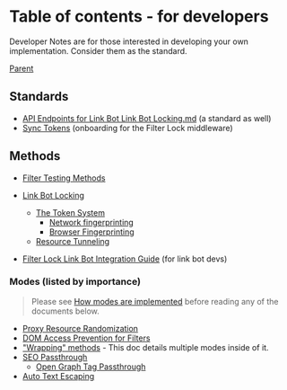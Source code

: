 # Table of contents - for developers

Developer Notes are for those interested in developing your own implementation. Consider them as the standard.

[Parent](../../README.md)

## Standards

- [API Endpoints for Link Bot Link Bot Locking.md](./standards) (a standard as well)
- [Sync Tokens](./standards/Sync%20Token.md) (onboarding for the Filter Lock middleware)

## Methods

- [Filter Testing Methods](./methods/Filter%20Testing%20Methods.md)
- [Link Bot Locking](./standards/Link%20Bot%20Tokens.md)

  - [The Token System](./methods/Link%20Bot%20Tokens.md)
    - [Network fingerprinting](./methods/Link%20Bot%20Tokens.md#Network-identifiable%20fingerprint)
    - [Browser Fingerprinting](./methods/Link%20Bot%20Tokens.md#Browser-identifiable%20fingerprint)
  - [Resource Tunneling](./Resource%20Tunneling.md)

- [Filter Lock Link Bot Integration Guide](./Filter%20Lock%20Link%20Bot%20Integration%20Guide.md) (for link bot devs)

### Modes (listed by importance)

> Please see [How modes are implemented](./info/How%20modes%20are%20implemented.md) before reading any of the documents below.

- [Proxy Resource Randomization](./modes/Proxy%20Resource%20Randomization.md)
- [DOM Access Prevention for Filters](./modes/DOM%20Access%20Prevention%20for%20Filters.md)
- ["Wrapping" methods](./modes/"Wrapping"%20methods.md) - This doc details multiple modes inside of it.
- [SEO Passthrough](./modes/SEO%20Passthrough.md)
  - [Open Graph Tag Passthrough](./modes/SEO%20Passthrough.md#Open%20Graph%20Tag%20Fixer)
- [Auto Text Escaping](./modes/Auto%20Text%20Escaping.md)
